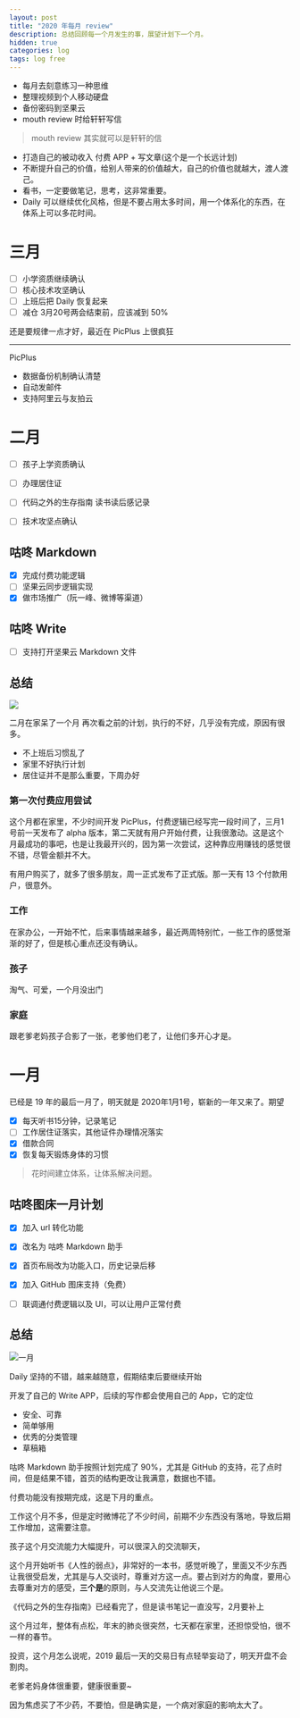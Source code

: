 ```yaml
---
layout: post
title: "2020 年每月 review"
description: 总结回顾每一个月发生的事，展望计划下一个月。
hidden: true
categories: log
tags: log free
---
```



* 每月去刻意练习一种思维
* 整理视频到个人移动硬盘
* 备份密码到坚果云
* mouth review 时给轩轩写信

> mouth review 其实就可以是轩轩的信


* 打造自己的被动收入 付费 APP + 写文章(这个是一个长远计划)
* 不断提升自己的价值，给别人带来的价值越大，自己的价值也就越大，渡人渡己。
* 看书，一定要做笔记，思考，这非常重要。
* Daily 可以继续优化风格，但是不要占用太多时间，用一个体系化的东西，在体系上可以多花时间。

# 三月
- [ ] 小学资质继续确认 
- [ ] 核心技术攻坚确认
- [ ] 上班后把 Daily 恢复起来
- [ ] 减仓 3月20号两会结束前，应该减到 50% 

还是要规律一点才好，最近在 PicPlus 上很疯狂

---
PicPlus
- 数据备份机制确认清楚
- 自动发邮件
- 支持阿里云与友拍云

# 二月

- [ ] 孩子上学资质确认 
- [ ] 办理居住证
- [ ] 代码之外的生存指南 读书读后感记录
- [ ] 技术攻坚点确认


## 咕咚 Markdown
- [x] 完成付费功能逻辑
- [ ] 坚果云同步逻辑实现
- [x] 做市场推广（阮一峰、微博等渠道）

## 咕咚 Write

- [ ]  支持打开坚果云 Markdown 文件



## 总结
![](https://gitee.com/maoruibin/assert/raw/master/pic/2020/temp)

二月在家呆了一个月
再次看之前的计划，执行的不好，几乎没有完成，原因有很多。
- 不上班后习惯乱了
- 家里不好执行计划
- 居住证并不是那么重要，下周办好

### 第一次付费应用尝试
这个月都在家里，不少时间开发 PicPlus，付费逻辑已经写完一段时间了，三月1号前一天发布了 alpha 版本，第二天就有用户开始付费，让我很激动。这是这个月最成功的事吧，也是让我最开兴的，因为第一次尝试，这种靠应用赚钱的感觉很不错，尽管金额并不大。

有用户购买了，就多了很多朋友，周一正式发布了正式版。那一天有 13 个付款用户，很意外。

### 工作
在家办公，一开始不忙，后来事情越来越多，最近两周特别忙，一些工作的感觉渐渐的好了，但是核心重点还没有确认。

### 孩子
淘气、可爱，一个月没出门

### 家庭
跟老爹老妈孩子合影了一张，老爹他们老了，让他们多开心才是。




# 一月

已经是 19 年的最后一月了，明天就是 2020年1月1号，崭新的一年又来了。期望

- [x] 每天听书15分钟，记录笔记
- [ ] 工作居住证落实，其他证件办理情况落实
- [x] 借款合同
- [x] 恢复每天锻炼身体的习惯

> 花时间建立体系，让体系解决问题。

## 咕咚图床一月计划

- [x] 加入 url 转化功能
- [x] 改名为 咕咚 Markdown 助手
- [x] 首页布局改为功能入口，历史记录后移
- [x] 加入 GitHub 图床支持（免费）
- [ ] 联调通付费逻辑以及 UI，可以让用户正常付费



## 总结

![一月](https://cdn.jsdelivr.net/gh/maoruibin/assets/pic/2020/20200202_232046-COLLAGE.jpg)

Daily 坚持的不错，越来越随意，假期结束后要继续开始

开发了自己的 Write APP，后续的写作都会使用自己的 App，它的定位

* 安全、可靠
* 简单够用
* 优秀的分类管理
* 草稿箱

咕咚 Markdown 助手按照计划完成了 90%，尤其是 GitHub 的支持，花了点时间，但是结果不错，首页的结构更改让我满意，数据也不错。

付费功能没有按期完成，这是下月的重点。

工作这个月不多，但是定时微博花了不少时间，前期不少东西没有落地，导致后期工作增加，这需要注意。

孩子这个月交流能力大幅提升，可以很深入的交流聊天，

这个月开始听书《人性的弱点》，非常好的一本书，感觉听晚了，里面又不少东西让我很受启发，尤其是与人交谈时，尊重对方这一点。要占到对方的角度，要用心去尊重对方的感受，**三个是**的原则，与人交流先让他说三个是。

《代码之外的生存指南》已经看完了，但是读书笔记一直没写，2月要补上

这个月过年，整体有点松，年末的肺炎很突然，七天都在家里，还担惊受怕，很不一样的春节。

投资，这个月怎么说呢，2019 最后一天的交易日有点轻举妄动了，明天开盘不会割肉。

老爹老妈身体很重要，健康很重要~

因为焦虑买了不少药，不要怕，但是确实是，一个病对家庭的影响太大了。